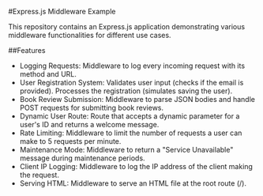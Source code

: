 #Express.js Middleware Example

This repository contains an Express.js application demonstrating various middleware functionalities for different use cases.

##Features

- Logging Requests: Middleware to log every incoming request with its method and URL.
- User Registration System:
 Validates user input (checks if the email is provided).
 Processes the registration (simulates saving the user).
- Book Review Submission: Middleware to parse JSON bodies and handle POST requests for submitting book reviews.
- Dynamic User Route: Route that accepts a dynamic parameter for a user's ID and returns a welcome message.
- Rate Limiting: Middleware to limit the number of requests a user can make to 5 requests per minute.
- Maintenance Mode: Middleware to return a "Service Unavailable" message during maintenance periods.
- Client IP Logging: Middleware to log the IP address of the client making the request.
- Serving HTML: Middleware to serve an HTML file at the root route (/).

